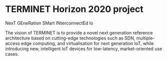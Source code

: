 # TERMINET Horizon 2020 project

NexT GEneRation SMart INterconnectEd Io

The vision of TERMINET is to provide a novel next generation reference architecture based on cutting-edge technologies such as SDN, multiple-access edge computing, and virtualisation for next generation IoT, while introducing new, intelligent IoT devices for low-latency, market-oriented use cases.
